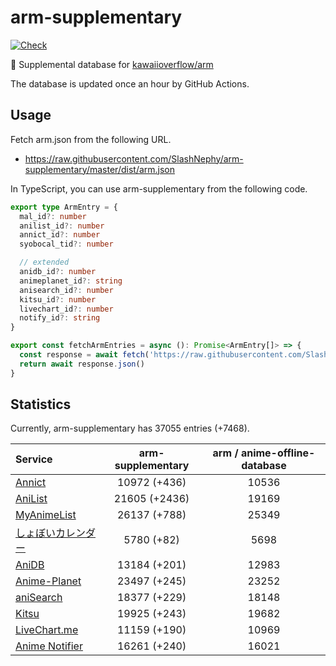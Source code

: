 # arm-supplementary

[![Check](https://github.com/SlashNephy/arm-supplementary/actions/workflows/check-node.yml/badge.svg)](https://github.com/SlashNephy/arm-supplementary/actions/workflows/check-node.yml)

💊 Supplemental database for [kawaiioverflow/arm](https://github.com/kawaiioverflow/arm)

The database is updated once an hour by GitHub Actions.

## Usage

Fetch arm.json from the following URL.

- https://raw.githubusercontent.com/SlashNephy/arm-supplementary/master/dist/arm.json

In TypeScript, you can use arm-supplementary from the following code.

```TypeScript
export type ArmEntry = {
  mal_id?: number
  anilist_id?: number
  annict_id?: number
  syobocal_tid?: number

  // extended
  anidb_id?: number
  animeplanet_id?: string
  anisearch_id?: number
  kitsu_id?: number
  livechart_id?: number
  notify_id?: string
}

export const fetchArmEntries = async (): Promise<ArmEntry[]> => {
  const response = await fetch('https://raw.githubusercontent.com/SlashNephy/arm-supplementary/master/dist/arm.json')
  return await response.json()
}
```

## Statistics

Currently, arm-supplementary has 37055 entries (+7468).

| Service                                     | arm-supplementary | arm / anime-offline-database |
| :------------------------------------------ | :---------------: | :--------------------------: |
| [Annict](https://annict.com)                |   10972 (+436)    |            10536             |
| [AniList](https://anilist.co)               |   21605 (+2436)   |            19169             |
| [MyAnimeList](https://myanimelist.net)      |   26137 (+788)    |            25349             |
| [しょぼいカレンダー](https://cal.syoboi.jp) |    5780 (+82)     |             5698             |
| [AniDB](https://anidb.net)                  |   13184 (+201)    |            12983             |
| [Anime-Planet](https://anime-planet.com)    |   23497 (+245)    |            23252             |
| [aniSearch](https://anisearch.com)          |   18377 (+229)    |            18148             |
| [Kitsu](https://kitsu.io)                   |   19925 (+243)    |            19682             |
| [LiveChart.me](https://livechart.me)        |   11159 (+190)    |            10969             |
| [Anime Notifier](https://notify.moe)        |   16261 (+240)    |            16021             |
